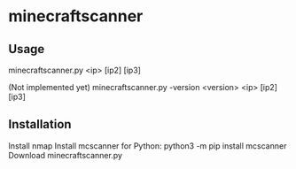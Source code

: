 # minecraftscanner
## Usage
minecraftscanner.py \<ip> \[ip2] \[ip3]

(Not implemented yet)
minecraftscanner.py -version \<version> \<ip> \[ip2] \[ip3]

## Installation
Install nmap
Install mcscanner for Python:
python3 -m pip install mcscanner
Download minecraftscanner.py
